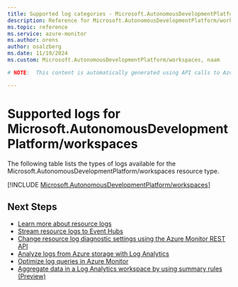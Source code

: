 ```yaml
---
title: Supported log categories - Microsoft.AutonomousDevelopmentPlatform/workspaces
description: Reference for Microsoft.AutonomousDevelopmentPlatform/workspaces in Azure Monitor Logs.
ms.topic: reference
ms.service: azure-monitor
ms.author: orens
author: osalzberg
ms.date: 11/19/2024
ms.custom: Microsoft.AutonomousDevelopmentPlatform/workspaces, naam

# NOTE:  This content is automatically generated using API calls to Azure. Any edits made on these files will be overwritten in the next run of the script. 

---
```





# Supported logs for Microsoft.AutonomousDevelopmentPlatform/workspaces  
The following table lists the types of logs available for the Microsoft.AutonomousDevelopmentPlatform/workspaces resource type.
  

  
[!INCLUDE [Microsoft.AutonomousDevelopmentPlatform/workspaces](~/reusable-content/ce-skilling/azure/includes/azure-monitor/reference/logs/microsoft-autonomousdevelopmentplatform-workspaces-logs-include.md)]  
  

## Next Steps

* [Learn more about resource logs](/azure/azure-monitor/essentials/platform-logs-overview)
* [Stream resource logs to Event Hubs](/azure/azure-monitor/essentials/resource-logs#send-to-azure-event-hubs)
* [Change resource log diagnostic settings using the Azure Monitor REST API](/rest/api/monitor/diagnosticsettings)
* [Analyze logs from Azure storage with Log Analytics](/azure/azure-monitor/essentials/resource-logs#send-to-log-analytics-workspace)
* [Optimize log queries in Azure Monitor](/azure/azure-monitor/logs/query-optimization)
* [Aggregate data in a Log Analytics workspace by using summary rules (Preview)](/azure/azure-monitor/logs/summary-rules)